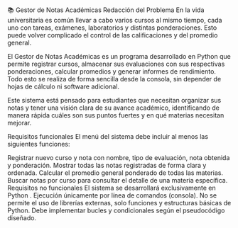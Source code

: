 📚 Gestor de Notas Académicas
Redacción del Problema
En la vida universitaria es común llevar a cabo varios cursos al mismo tiempo, cada uno con tareas, exámenes, laboratorios y distintas ponderaciones. Esto puede volver complicado el control de las calificaciones y del promedio general.

El Gestor de Notas Académicas es un programa desarrollado en Python que permite registrar cursos, almacenar sus evaluaciones con sus respectivas ponderaciones, calcular promedios y generar informes de rendimiento. Todo esto se realiza de forma sencilla desde la consola, sin depender de hojas de cálculo ni software adicional.

Este sistema está pensado para estudiantes que necesitan organizar sus notas y tener una visión clara de su avance académico, identificando de manera rápida cuáles son sus puntos fuertes y en qué materias necesitan mejorar.

Requisitos funcionales
El menú del sistema debe incluir al menos las siguientes funciones:

Registrar nuevo curso y nota con nombre, tipo de evaluación, nota obtenida y ponderación.
Mostrar todas las notas registradas de forma clara y ordenada.
Calcular el promedio general ponderado de todas las materias.
Buscar notas por curso para consultar el detalle de una materia específica.
Requisitos no funcionales
El sistema se desarrollará exclusivamente en Python .
Ejecución únicamente por línea de comandos (consola).
No se permite el uso de librerías externas, solo funciones y estructuras básicas de Python.
Debe implementar bucles y condicionales según el pseudocódigo diseñado.
